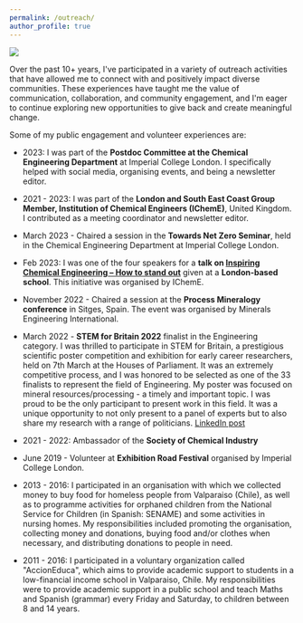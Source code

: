 ```yaml
---
permalink: /outreach/
author_profile: true
---
```

![](/_pages/3.png) 

Over the past 10+ years, I've participated in a variety of outreach activities that have allowed me to connect with and positively impact diverse communities. These experiences have taught me the value of communication, collaboration, and community engagement, and I'm eager to continue exploring new opportunities to give back and create meaningful change. 

Some of my public engagement and volunteer experiences are:

* 2023: I was part of the **Postdoc Committee at the Chemical Engineering Department** at Imperial College London. I specifically helped with social media, organising events, and being a newsletter editor. 

* 2021 - 2023: I was part of the **London and South East Coast Group Member, Institution of Chemical Engineers (IChemE)**, United Kingdom. I contributed as a meeting coordinator and newsletter editor. 

* March 2023 - Chaired a session in the **Towards Net Zero Seminar**, held in the Chemical Engineering Department at Imperial College London. 

* Feb 2023: I was one of the four speakers for a **talk on [Inspiring Chemical Engineering – How to stand out](https://www.icheme.org/membership/communities/member-groups/london-and-south-east-coast-young-members/events/28-02-23-inspiring-chemical-engineering-how-to-stand-out/)** given at a **London-based school**. This initiative was organised by IChemE.

* November 2022 - Chaired a session at the **Process Mineralogy conference** in Sitges, Spain. The event was organised by Minerals Engineering International. 

* March 2022 - **STEM for Britain 2022** finalist in the Engineering category. I was thrilled to participate in STEM for Britain, a prestigious scientific poster competition and exhibition for early career researchers, held on 7th March at the Houses of Parliament. It was an extremely competitive process, and I was honored to be selected as one of the 33 finalists to represent the field of Engineering. My poster was focused on mineral resources/processing - a timely and important topic. I was proud to be the only participant to present work in this field. It was a unique opportunity to not only present to a panel of experts but to also share my research with a range of politicians. [LinkedIn post](https://www.linkedin.com/posts/paulinaquintanilla_outreach-activity-6907767055844831232-nrKf?utm_source=share&utm_medium=member_desktop)

* 2021 - 2022: Ambassador of the **Society of Chemical Industry** 

* June 2019 - Volunteer at **Exhibition Road Festival** organised by Imperial College London. 

* 2013 - 2016: I participated in an organisation with which we collected money to buy food for homeless people from Valparaiso (Chile), as well as to programme activities for orphaned children from the National Service for Children (in Spanish: SENAME) and some activities in nursing homes. My responsibilities included promoting the organisation, collecting money and donations, buying food and/or clothes when necessary, and distributing donations to people in need.

* 2011 - 2016: I participated in a voluntary organization called "AccionEduca", which aims to provide academic support to students in a low-financial income school in Valparaiso, Chile. My responsibilities were to provide academic support in a public school and teach Maths and Spanish (grammar) every Friday and Saturday, to children between 8 and 14 years.

